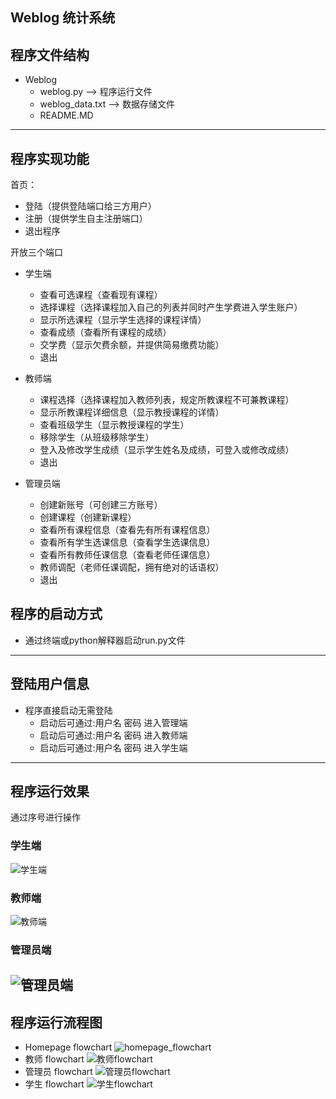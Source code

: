 Weblog 统计系统
---
## 程序文件结构
+ Weblog
    + weblog.py --> 程序运行文件
    + weblog_data.txt --> 数据存储文件
    + README.MD
---
## 程序实现功能
首页：
+ 登陆（提供登陆端口给三方用户）
+ 注册（提供学生自主注册端口）
+ 退出程序

开放三个端口
+ 学生端
    + 查看可选课程（查看现有课程）
    + 选择课程（选择课程加入自己的列表并同时产生学费进入学生账户）
    + 显示所选课程（显示学生选择的课程详情）
    + 查看成绩（查看所有课程的成绩）
    + 交学费（显示欠费余额，并提供简易缴费功能）
    + 退出

+ 教师端
    + 课程选择（选择课程加入教师列表，规定所教课程不可兼教课程）
    + 显示所教课程详细信息（显示教授课程的详情）
    + 查看班级学生（显示教授课程的学生）
    + 移除学生（从班级移除学生）
    + 登入及修改学生成绩（显示学生姓名及成绩，可登入或修改成绩）
    + 退出

+ 管理员端
    + 创建新账号（可创建三方账号）
    + 创建课程（创建新课程）
    + 查看所有课程信息（查看先有所有课程信息）
    + 查看所有学生选课信息（查看学生选课信息）
    + 查看所有教师任课信息（查看老师任课信息）
    + 教师调配（老师任课调配，拥有绝对的话语权）
    + 退出

## 程序的启动方式
+ 通过终端或python解释器启动run.py文件
---
## 登陆用户信息
+ 程序直接启动无需登陆
    + 启动后可通过:用户名<Roger> 密码<qwe123> 进入管理端
    + 启动后可通过:用户名<Alex> 密码<qwe123> 进入教师端
    + 启动后可通过:用户名<Jiang> 密码<qwe123> 进入学生端
---
## 程序运行效果
通过序号进行操作
### 学生端
![学生端](https://i.loli.net/2020/05/03/ixYpKOLhG3mnPoe.jpg)

### 教师端
![教师端](https://i.loli.net/2020/05/03/B6URgpa27OH3VXY.jpg)

### 管理员端
![管理员端](https://i.loli.net/2020/05/03/QuHMlgi2t7JNcPG.jpg)
---
## 程序运行流程图
+ Homepage flowchart
![homepage_flowchart](https://i.loli.net/2020/05/03/cbP5Mykr89FRUZV.jpg)
+ 教师 flowchart
![教师flowchart](https://i.loli.net/2020/05/03/zPxCo3YByFJLkf6.jpg)
+ 管理员 flowchart
![管理员flowchart](https://i.loli.net/2020/05/03/dzakAs593VUQJle.jpg)
+ 学生 flowchart
![学生flowchart](https://i.loli.net/2020/05/03/qbisDFohSl8BgQu.jpg)